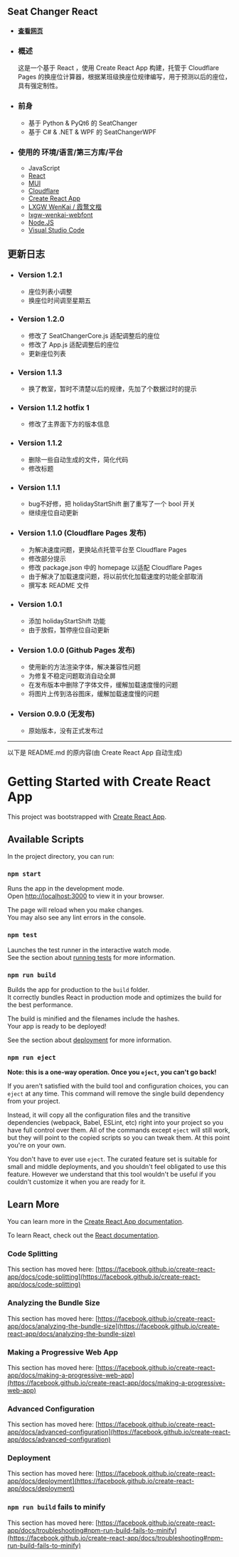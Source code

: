 ## Seat Changer React

* #### [查看网页](https://seat-changer-react.pages.dev/)

* ### 概述

    这是一个基于 React ，使用 Create React App 构建，托管于 Cloudflare Pages 的换座位计算器，根据某班级换座位规律编写，用于预测以后的座位，具有强定制性。

* ### 前身

    * 基于 Python & PyQt6 的 SeatChanger
    * 基于 C# & .NET & WPF 的 SeatChangerWPF

* ### 使用的 环境/语言/第三方库/平台

    * JavaScript
    * [React](https://react.dev/)
    * [MUI](https://mui.com/)
    * [Cloudflare](https://www.cloudflare.com)
    * [Create React App](https://github.com/facebook/create-react-app)
    * [LXGW WenKai / 霞鹜文楷](https://github.com/lxgw/LxgwWenKai)
    * [lxgw-wenkai-webfont](https://github.com/chawyehsu/lxgw-wenkai-webfont)
    * [Node.JS](https://nodejs.org)
    * [Visual Studio Code](https://code.visualstudio.com/)

## 更新日志

* ### Version 1.2.1

    * 座位列表小调整
    * 换座位时间调至星期五

* ### Version 1.2.0 

    * 修改了 SeatChangerCore.js 适配调整后的座位
    * 修改了 App.js 适配调整后的座位
    * 更新座位列表

* ### Version 1.1.3

    * 换了教室，暂时不清楚以后的规律，先加了个数据过时的提示

* ### Version 1.1.2 hotfix 1

    * 修改了主界面下方的版本信息

* ### Version 1.1.2

    * 删除一些自动生成的文件，简化代码
    * 修改标题

* ### Version 1.1.1

    * bug不好修，把 holidayStartShift 删了重写了一个 bool 开关
    * 继续座位自动更新

* ### Version 1.1.0 (Cloudflare Pages 发布)

    * 为解决速度问题，更换站点托管平台至 Cloudflare Pages
    * 修改部分提示
    * 修改 package.json 中的 homepage 以适配 Cloudflare Pages
    * 由于解决了加载速度问题，将以前优化加载速度的功能全部取消
    * 撰写本 README 文件

* ### Version 1.0.1 

    * 添加 holidayStartShift 功能
    * 由于放假，暂停座位自动更新

* ### Version 1.0.0 (Github Pages 发布)

    * 使用新的方法渲染字体，解决兼容性问题
    * 为修复不稳定问题取消自动全屏
    * 在发布版本中删除了字体文件，缓解加载速度慢的问题
    * 将图片上传到洛谷图床，缓解加载速度慢的问题

* ### Version 0.9.0 (无发布)
    
    * 原始版本，没有正式发布过

---
以下是 README.md 的原内容(由 Create React App 自动生成)
# Getting Started with Create React App

This project was bootstrapped with [Create React App](https://github.com/facebook/create-react-app).

## Available Scripts

In the project directory, you can run:

### `npm start`

Runs the app in the development mode.\
Open [http://localhost:3000](http://localhost:3000) to view it in your browser.

The page will reload when you make changes.\
You may also see any lint errors in the console.

### `npm test`

Launches the test runner in the interactive watch mode.\
See the section about [running tests](https://facebook.github.io/create-react-app/docs/running-tests) for more information.

### `npm run build`

Builds the app for production to the `build` folder.\
It correctly bundles React in production mode and optimizes the build for the best performance.

The build is minified and the filenames include the hashes.\
Your app is ready to be deployed!

See the section about [deployment](https://facebook.github.io/create-react-app/docs/deployment) for more information.

### `npm run eject`

**Note: this is a one-way operation. Once you `eject`, you can't go back!**

If you aren't satisfied with the build tool and configuration choices, you can `eject` at any time. This command will remove the single build dependency from your project.

Instead, it will copy all the configuration files and the transitive dependencies (webpack, Babel, ESLint, etc) right into your project so you have full control over them. All of the commands except `eject` will still work, but they will point to the copied scripts so you can tweak them. At this point you're on your own.

You don't have to ever use `eject`. The curated feature set is suitable for small and middle deployments, and you shouldn't feel obligated to use this feature. However we understand that this tool wouldn't be useful if you couldn't customize it when you are ready for it.

## Learn More

You can learn more in the [Create React App documentation](https://facebook.github.io/create-react-app/docs/getting-started).

To learn React, check out the [React documentation](https://reactjs.org/).

### Code Splitting

This section has moved here: [https://facebook.github.io/create-react-app/docs/code-splitting](https://facebook.github.io/create-react-app/docs/code-splitting)

### Analyzing the Bundle Size

This section has moved here: [https://facebook.github.io/create-react-app/docs/analyzing-the-bundle-size](https://facebook.github.io/create-react-app/docs/analyzing-the-bundle-size)

### Making a Progressive Web App

This section has moved here: [https://facebook.github.io/create-react-app/docs/making-a-progressive-web-app](https://facebook.github.io/create-react-app/docs/making-a-progressive-web-app)

### Advanced Configuration

This section has moved here: [https://facebook.github.io/create-react-app/docs/advanced-configuration](https://facebook.github.io/create-react-app/docs/advanced-configuration)

### Deployment

This section has moved here: [https://facebook.github.io/create-react-app/docs/deployment](https://facebook.github.io/create-react-app/docs/deployment)

### `npm run build` fails to minify

This section has moved here: [https://facebook.github.io/create-react-app/docs/troubleshooting#npm-run-build-fails-to-minify](https://facebook.github.io/create-react-app/docs/troubleshooting#npm-run-build-fails-to-minify)
